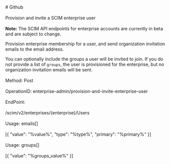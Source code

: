 <br>#     Github</br>
<br>Provision and invite a SCIM enterprise user</br>
<br>**Note:** The SCIM API endpoints for enterprise accounts are currently in beta and are subject to change.

Provision enterprise membership for a user, and send organization invitation emails to the email address.

You can optionally include the groups a user will be invited to join. If you do not provide a list of `groups`, the user is provisioned for the enterprise, but no organization invitation emails will be sent.</br>
<br>Method: Post</br>
<br>OperationID: enterprise-admin/provision-and-invite-enterprise-user</br>
<br>EndPoint:</br>
<br>/scim/v2/enterprises/{enterprise}/Users</br>
<br>Usage: emails[]</br>
<br>[{
  "value": "%value%",
  "type": "%type%",
  "primary": "%primary%"
}]</br>
<br>Usage: groups[]</br>
<br>[{
  "value": "%groups_value%"
}]</br>
